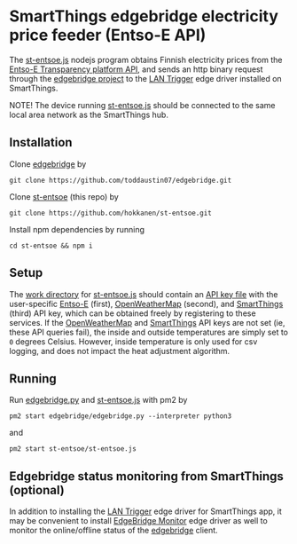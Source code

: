 # SmartThings edgebridge electricity price feeder (Entso-E API)

The [st-entsoe.js](st-entsoe.js) nodejs program obtains Finnish electricity prices from the [Entso-E Transparency platform API](https://transparency.entsoe.eu/), and sends an http binary request through the [edgebridge project](https://github.com/toddaustin07/edgebridge) to the [LAN Trigger](https://github.com/toddaustin07/lantrigger) edge driver installed on SmartThings. 

NOTE! The device running [st-entsoe.js](st-entsoe.js) should be connected to the same local area network as the SmartThings hub.

## Installation

Clone [edgebridge](https://github.com/toddaustin07/edgebridge/) by
```
git clone https://github.com/toddaustin07/edgebridge.git
```
Clone [st-entsoe](https://github.com/hokkanen/st-entsoe) (this repo) by
```
git clone https://github.com/hokkanen/st-entsoe.git
```

Install npm dependencies by running
```
cd st-entsoe && npm i
```

## Setup
The [work directory](workspace) for [st-entsoe.js](st-entsoe.js) should contain an [API key file](workspace/apikey) with the user-specific [Entso-E](https://transparency.entsoe.eu/) (first), [OpenWeatherMap](https://home.openweathermap.org/) (second), and [SmartThings](https://account.smartthings.com/tokens) (third) API key, which can be obtained freely by registering to these services. If the [OpenWeatherMap](https://home.openweathermap.org/) and [SmartThings](https://account.smartthings.com/tokens) API keys are not set (ie, these API queries fail), the inside and outside temperatures are simply set to `0` degrees Celsius. However, inside temperature is only used for csv logging, and does not impact the heat adjustment algorithm.

## Running
Run [edgebridge.py](https://github.com/toddaustin07/edgebridge/edgebridge.py) and [st-entsoe.js](st-entsoe.js) with pm2 by
```
pm2 start edgebridge/edgebridge.py --interpreter python3
```
and
```
pm2 start st-entsoe/st-entsoe.js
```

## Edgebridge status monitoring from SmartThings (optional)
In addition to installing the [LAN Trigger](https://github.com/toddaustin07/lantrigger) edge driver for SmartThings app, it may be convenient to install [EdgeBridge Monitor](https://github.com/toddaustin07/edgebridge#optional-edgebridge-server-monitoring) edge driver as well to monitor the online/offline status of the [edgebridge](https://github.com/toddaustin07/edgebridge/) client.
